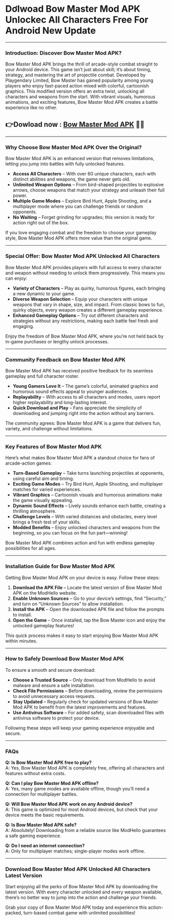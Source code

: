 # Dơlwoad Bow Master Mod APK Unlockec All Characters Free For Android New Update

---

### Introduction: Discover Bow Master Mod APK?

Bow Master Mod APK brings the thrill of arcade-style combat straight to your Android device. This game isn’t just about skill; it’s about timing, strategy, and mastering the art of projectile combat. Developed by Playgendary Limited, Bow Master has gained popularity among young players who enjoy fast-paced action mixed with colorful, cartoonish graphics. This modified version offers an extra twist, unlocking all characters and weapons from the start. With vibrant visuals, humorous animations, and exciting features, Bow Master Mod APK creates a battle experience like no other.



## 👉Dowload now : [Bow Master Mod APK](https://modhello.com/bowmaster-apk/) 👌🏻
---

### Why Choose Bow Master Mod APK Over the Original?

Bow Master Mod APK is an enhanced version that removes limitations, letting you jump into battles with fully unlocked features.

- **Access All Characters** – With over 60 unique characters, each with distinct abilities and weapons, the game never gets old.
- **Unlimited Weapon Options** – From bird-shaped projectiles to explosive arrows, choose weapons that match your strategy and unleash their full power.
- **Multiple Game Modes** – Explore Bird Hunt, Apple Shooting, and a multiplayer mode where you can challenge friends or random opponents.
- **No Waiting** – Forget grinding for upgrades; this version is ready for action right out of the box.

If you love engaging combat and the freedom to choose your gameplay style, Bow Master Mod APK offers more value than the original game.

---

### Special Offer: Bow Master Mod APK Unlocked All Characters

Bow Master Mod APK provides players with full access to every character and weapon without needing to unlock them progressively. This means you can enjoy:

- **Variety of Characters** – Play as quirky, humorous figures, each bringing a new dynamic to your game.
- **Diverse Weapon Selection** – Equip your characters with unique weapons that vary in shape, size, and impact. From classic bows to fun, quirky objects, every weapon creates a different gameplay experience.
- **Enhanced Gameplay Options** – Try out different characters and strategies without any restrictions, making each battle feel fresh and engaging.

Enjoy the freedom of Bow Master Mod APK, where you’re not held back by in-game purchases or lengthy unlock processes.

---

### Community Feedback on Bow Master Mod APK

Bow Master Mod APK has received positive feedback for its seamless gameplay and full character roster.

- **Young Gamers Love It** – The game’s colorful, animated graphics and humorous sound effects appeal to younger audiences.
- **Replayability** – With access to all characters and modes, users report higher replayability and long-lasting interest.
- **Quick Download and Play** – Fans appreciate the simplicity of downloading and jumping right into the action without any barriers.

The community agrees: Bow Master Mod APK is a game that delivers fun, variety, and challenge without limitations.

---

### Key Features of Bow Master Mod APK

Here’s what makes Bow Master Mod APK a standout choice for fans of arcade-action games:

- **Turn-Based Gameplay** – Take turns launching projectiles at opponents, using careful aim and timing.
- **Exciting Game Modes** – Try Bird Hunt, Apple Shooting, and multiplayer matches for varied experiences.
- **Vibrant Graphics** – Cartoonish visuals and humorous animations make the game visually appealing.
- **Dynamic Sound Effects** – Lively sounds enhance each battle, creating a thrilling atmosphere.
- **Challenge Levels** – With varied distances and obstacles, every level brings a fresh test of your skills.
- **Modded Benefits** – Enjoy unlocked characters and weapons from the beginning, so you can focus on the fun part—winning!

Bow Master Mod APK combines action and fun with endless gameplay possibilities for all ages.

---

### Installation Guide for Bow Master Mod APK

Getting Bow Master Mod APK on your device is easy. Follow these steps:

1. **Download the APK File** – Locate the latest version of Bow Master Mod APK on the ModHello website.
2. **Enable Unknown Sources** – Go to your device’s settings, find “Security,” and turn on “Unknown Sources” to allow installation.
3. **Install the APK** – Open the downloaded APK file and follow the prompts to install.
4. **Open the Game** – Once installed, tap the Bow Master icon and enjoy the unlocked gameplay features!

This quick process makes it easy to start enjoying Bow Master Mod APK within minutes.

---

### How to Safely Download Bow Master Mod APK

To ensure a smooth and secure download:

- **Choose a Trusted Source** – Only download from ModHello to avoid malware and ensure a safe installation.
- **Check File Permissions** – Before downloading, review the permissions to avoid unnecessary access requests.
- **Stay Updated** – Regularly check for updated versions of Bow Master Mod APK to benefit from the latest improvements and features.
- **Use Antivirus Software** – For added safety, scan downloaded files with antivirus software to protect your device.

Following these steps will keep your gaming experience enjoyable and secure.

---

### FAQs

**Q: Is Bow Master Mod APK free to play?**  
A: Yes, Bow Master Mod APK is completely free, offering all characters and features without extra costs.

**Q: Can I play Bow Master Mod APK offline?**  
A: Yes, many game modes are available offline, though you’ll need a connection for multiplayer battles.

**Q: Will Bow Master Mod APK work on any Android device?**  
A: This game is optimized for most Android devices, but check that your device meets the basic requirements.

**Q: Is Bow Master Mod APK safe?**  
A: Absolutely! Downloading from a reliable source like ModHello guarantees a safe gaming experience.

**Q: Do I need an internet connection?**  
A: Only for multiplayer matches; single-player modes work offline.

---

### Download Bow Master Mod APK Unlocked All Characters Latest Version

Start enjoying all the perks of Bow Master Mod APK by downloading the latest version. With every character unlocked and every weapon available, there’s no better way to jump into the action and challenge your friends.

Grab your copy of Bow Master Mod APK today and experience this action-packed, turn-based combat game with unlimited possibilities!
